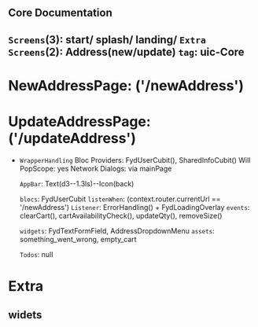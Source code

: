 ## Core Documentation
>>>>>>>>>>>>>>>>>>>>>>>>>>

`Screens`(3): start/ splash/ landing/ 
`Extra Screens`(2):  Address(new/update)
`tag`: uic-Core
----------------------------------------------------------

# NewAddressPage: ('/newAddress') 
# UpdateAddressPage: ('/updateAddress') 
>>>>>>>>>>>>>>>>>>>>>>>>>>
* `WrapperHandling`
      Bloc Providers: FydUserCubit(), SharedInfoCubit()
      Will PopScope: yes
      Network Dialogs: via mainPage

    >>>>>>>>>>>>>>>>>>>>>>>>>>
    `AppBar`: Text(d3--1.3ls)--Icon(back)      
    >>>>>>>>>>>>>>>>>>>>>>>>>>
    `blocs`: FydUserCubit
    `listenWhen`: (context.router.currentUrl == '/newAddress')
    `Listener`: ErrorHandling() + FydLoadingOverlay
    `events`: clearCart(), cartAvailabilityCheck(), updateQty(), removeSize()

    >>>>>>>>>>>>>>>>>>>>>>>>>>
    `widgets`: FydTextFormField, AddressDropdownMenu
    `assets`: something_went_wrong, empty_cart

    >>>>>>>>>>>>>>>>>>>>>>>>>>
    `Todos`: null

# Extra
>>>>>>>>>>>>>>>>>>>>>>>>>>
widets
----------------------------------------------------------

